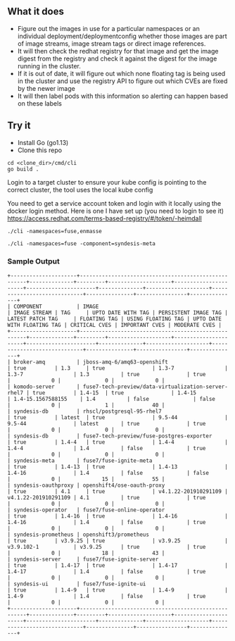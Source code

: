 ## What it does

- Figure out the images in use for a particular namespaces or an individual deployment/deploymentconfig whether those images are part of image streams, image stream tags or direct image references. 
- It will then check the redhat registry for that image and get the image digest from the registry and check it against the digest for the image running in the cluster.
- If it is out of date, it will figure out which none floating tag is being used in the cluster and use the registry API to figure out which CVEs are fixed by the newer image
- It will then label pods with this information so alerting can happen based on these labels


## Try it

- Install Go (go1.13)
- Clone this repo

```
cd <clone_dir>/cmd/cli
go build .

```

Login to a target cluster to ensure your kube config is pointing to the correct cluster, the tool uses the local kube config

You need to get a service account token and login with it locally using the docker login method. Here is one I have set up (you need to login to see it) https://access.redhat.com/terms-based-registry/#/token/-heimdall

``` 
./cli -namespaces=fuse,enmasse

./cli -namespaces=fuse -component=syndesis-meta
```

### Sample Output

```
+---------------------+-----------------------------------------------------+--------------+---------+--------------------+----------------------+----------------------+--------------+--------------------+-----------------------------+---------------+----------------+---------------+
| COMPONENT           | IMAGE                                               | IMAGE STREAM | TAG     | UPTO DATE WITH TAG | PERSISTENT IMAGE TAG | LATEST PATCH TAG     | FLOATING TAG | USING FLOATING TAG | UPTO DATE WITH FLOATING TAG | CRITICAL CVES | IMPORTANT CVES | MODERATE CVES |
+---------------------+-----------------------------------------------------+--------------+---------+--------------------+----------------------+----------------------+--------------+--------------------+-----------------------------+---------------+----------------+---------------+
| broker-amq          | jboss-amq-6/amq63-openshift                         | true         | 1.3     | true               | 1.3-7                | 1.3-7                | 1.3          | true               | true                        |             0 |              0 |             0 |
| komodo-server       | fuse7-tech-preview/data-virtualization-server-rhel7 | true         | 1.4-15  | true               | 1.4-15               | 1.4-15.1567588155    | 1.4          | false              | false                       |             0 |              1 |            40 |
| syndesis-db         | rhscl/postgresql-95-rhel7                           | true         | latest  | true               | 9.5-44               | 9.5-44               | latest       | true               | true                        |             0 |              0 |             0 |
| syndesis-db         | fuse7-tech-preview/fuse-postgres-exporter           | true         | 1.4-4   | true               | 1.4-4                | 1.4-4                | 1.4          | false              | true                        |             0 |              0 |             0 |
| syndesis-meta       | fuse7/fuse-ignite-meta                              | true         | 1.4-13  | true               | 1.4-13               | 1.4-16               | 1.4          | false              | false                       |             0 |             15 |            55 |
| syndesis-oauthproxy | openshift4/ose-oauth-proxy                          | true         | 4.1     | true               | v4.1.22-201910291109 | v4.1.22-201910291109 | 4.1          | true               | true                        |             0 |              0 |             0 |
| syndesis-operator   | fuse7/fuse-online-operator                          | true         | 1.4-16  | true               | 1.4-16               | 1.4-16               | 1.4          | false              | true                        |             0 |              0 |             0 |
| syndesis-prometheus | openshift3/prometheus                               | true         | v3.9.25 | true               | v3.9.25              | v3.9.102-1           | v3.9.25      | true               | true                        |             0 |             18 |            43 |
| syndesis-server     | fuse7/fuse-ignite-server                            | true         | 1.4-17  | true               | 1.4-17               | 1.4-17               | 1.4          | false              | true                        |             0 |              0 |             0 |
| syndesis-ui         | fuse7/fuse-ignite-ui                                | true         | 1.4-9   | true               | 1.4-9                | 1.4-9                | 1.4          | false              | true                        |             0 |              0 |             0 |
+---------------------+-----------------------------------------------------+--------------+---------+--------------------+----------------------+----------------------+--------------+--------------------+-----------------------------+---------------+----------------+---------------+

```

